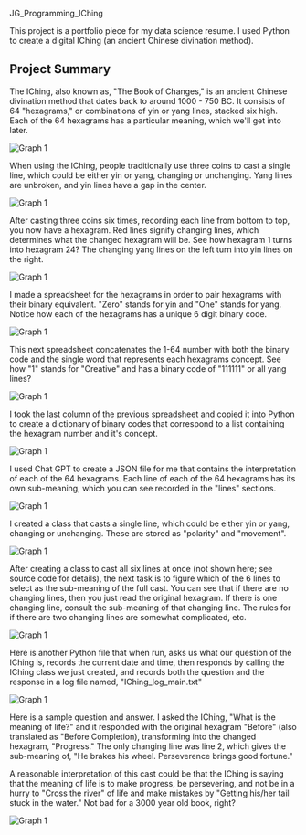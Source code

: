 JG_Programming_IChing

This project is a portfolio piece for my data science resume. I used Python to create a digital IChing (an ancient Chinese divination method).

## Project Summary

The IChing, also known as, "The Book of Changes," is an ancient Chinese divination method that dates back to around 1000 - 750 BC. It consists of 64 "hexagrams," or combinations of yin or yang lines, stacked six high. Each of the 64 hexagrams has a particular meaning, which we'll get into later.

![Graph 1](output/JG_IChing_01_Explanation_A_001.jpg)

When using the IChing, people traditionally use three coins to cast a single line, which could be either yin or yang, changing or unchanging. Yang lines are unbroken, and yin lines have a gap in the center.

![Graph 1](output/JG_IChing_02_Coins_A_001.jpg)

After casting three coins six times, recording each line from bottom to top, you now have a hexagram. Red lines signify changing lines, which determines what the changed hexagram will be. See how hexagram 1 turns into hexagram 24? The changing yang lines on the left turn into yin lines on the right.

![Graph 1](output/JG_IChing_03_Cast_A_001.jpg)

I made a spreadsheet for the hexagrams in order to pair hexagrams with their binary equivalent. "Zero" stands for yin and "One" stands for yang. Notice how each of the hexagrams has a unique 6 digit binary code.

![Graph 1](output/JG_IChing_04_Binary_A_001.jpg)

This next spreadsheet concatenates the 1-64 number with both the binary code and the single word that represents each hexagrams concept. See how "1" stands for "Creative" and has a binary code of "111111" or all yang lines?

![Graph 1](output/JG_IChing_05_Spreadsheet_A_001.jpg)

I took the last column of the previous spreadsheet and copied it into Python to create a dictionary of binary codes that correspond to a list containing the hexagram number and it's concept.

![Graph 1](output/JG_IChing_06_Dict_A_001.jpg)

I used Chat GPT to create a JSON file for me that contains the interpretation of each of the 64 hexagrams. Each line of each of the 64 hexagrams has its own sub-meaning, which you can see recorded in the "lines" sections.

![Graph 1](output/JG_IChing_07_JSON_A_001.jpg)

I created a class that casts a single line, which could be either yin or yang, changing or unchanging. These are stored as "polarity" and "movement".

![Graph 1](output/JG_IChing_08_Cast_Single_A_001.jpg)

After creating a class to cast all six lines at once (not shown here; see source code for details), the next task is to figure which of the 6 lines to select as the sub-meaning of the full cast. You can see that if there are no changing lines, then you just read the original hexagram. If there is one changing line, consult the sub-meaning of that changing line. The rules for if there are two changing lines are somewhat complicated, etc.

![Graph 1](output/JG_IChing_09_Change_Lines_A_001.jpg)

Here is another Python file that when run, asks us what our question of the IChing is, records the current date and time, then responds by calling the IChing class we just created, and records both the question and the response in a log file named, "IChing_log_main.txt"

![Graph 1](output/JG_IChing_10_Call_Class_A_001.jpg)

Here is a sample question and answer. I asked the IChing, "What is the meaning of life?" and it responded with the original hexagram "Before" (also translated as "Before Completion), transforming into the changed hexagram, "Progress." The only changing line was line 2, which gives the sub-meaning of, "He brakes his wheel. Perseverence brings good fortune."

A reasonable interpretation of this cast could be that the IChing is saying that the meaning of life is to make progress, be persevering, and not be in a hurry to "Cross the river" of life and make mistakes by "Getting his/her tail stuck in the water." Not bad for a 3000 year old book, right?

![Graph 1](output/JG_IChing_11_Question_A_001.jpg)
















